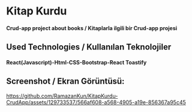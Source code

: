 ﻿<h1>Kitap Kurdu</h1>
<h4> Crud-app project about books / Kitaplarla ilgili bir Crud-app projesi</h4>


<h2>Used Technologies / Kullanılan Teknolojiler</h2>
<h4>React(Javascript)-Html-CSS-Bootstrap-React Toastify</h4>

<h2>Screenshot / Ekran Görüntüsü:</h2>


https://github.com/RamazanKun/KitapKurdu-CrudApp/assets/129733537/566af608-a568-4905-a19e-856367a95c45







 


